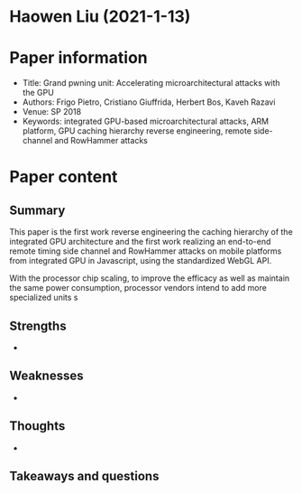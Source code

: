 # Haowen Liu (2021-1-13)

# Paper information

- Title: Grand pwning unit: Accelerating microarchitectural attacks with the GPU
- Authors: Frigo Pietro, Cristiano Giuffrida, Herbert Bos, Kaveh Razavi
- Venue: SP 2018
- Keywords: integrated GPU-based microarchitectural attacks, ARM platform, GPU caching hierarchy reverse engineering, remote side-channel and RowHammer attacks

# Paper content

## Summary

This paper is the first work reverse engineering the caching hierarchy of the integrated GPU architecture and the first work realizing an end-to-end remote timing side channel and RowHammer attacks on mobile platforms from integrated GPU in Javascript, using the standardized WebGL API.

With the processor chip scaling, to improve the efficacy as well as maintain the same power consumption, processor vendors intend to add more specialized units s


## Strengths

- 

## Weaknesses

- 

## Thoughts
- 

## Takeaways and questions

